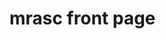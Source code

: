 # mrasc front page                                                                                                                                                                                                              
